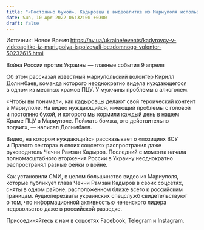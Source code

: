 ```yaml
---
title: "«Постоянно бухой». Кадыровцы в видеоагитке из Мариуполя использовали бездомного — волонтер"
date: Sun, 10 Apr 2022 06:32:00 +0300
draft: false
---
```

Источник: Новое Время https://nv.ua/ukraine/events/kadyrovcy-v-videoagitke-iz-mariupolya-ispolzovali-bezdomnogo-volonter-50232615.html


Война России против Украины — главные события 9 апреля

Об этом рассказал известный мариупольский волонтер Кирилл Долимбаев, команда которого неоднократно видела нуждающегося в одном из местных храмов ПЦУ. У мужчины проблемы с алкоголем.

«Чтобы вы понимали, как кадыровцы делают свой героический контент в Мариуполе. На видео нуждающийся, имеющий проблемы с головой и постоянно бухой, и которого мы кормили каждый день в нашем Храме ПЦУ в Мариуполе. Поймать бомжа, это действительно подвиг», — написал Долимбаев.

Видео, на котором нуждающийся рассказывает о «позициях ВСУ и Правого сектора» в своих соцсетях распространил даже руководитель Чечни Рамзан Кадыров. Последний с момента начала полномасштабного вторжения России в Украину неоднократно распространял разные фейки о войне.

Как установили СМИ, в целом большинство видео из Мариуполя, которые публикует глава Чечни Рамзан Кадыров в своих соцсетях, сняты в одном районе, расположенном ближе всего к российским границам. Аудиоперехваты украинских спецслужб свидетельствуют о том, что информационной активностью чеченского лидера недовольство даже в российской разведке.

Присоединяйтесь к нам в соцсетях Facebook, Telegram и Instagram.
